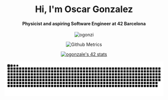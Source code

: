 
<div align="center">
<h1 align="center">Hi, I'm Oscar Gonzalez</h1>
<h4 align="center">Physicist and aspiring Software Engineer at 42 Barcelona</h4>
</div>

<p align="center">
<img src="https://komarev.com/ghpvc/?username=ogonzi&color=orange" alt="ogonzi"/>  
</p>

<p align="center">
  <img src="https://metrics.lecoq.io/ogonzi" alt="Github Metrics">
</p>

<p align="center">
<a href="https://github.com/JaeSeoKim/badge42"><img src="https://badge42.vercel.app/api/v2/cl8khi1nk00730gmotke3kl34/stats?cursusId=21&coalitionId=204" alt="ogonzale's 42 stats" /></a>
</p>

<div align="center">
  <a href="https://1999azzar.github.io/1999AZZAR/">
  <img  src="https://github.com/1999AZZAR/1999AZZAR/blob/main/resources/img/grid-snake.svg"
       alt="snake" /></a>
</div>

